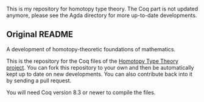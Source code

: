 This is my repository for homotopy type theory.
The Coq part is not updated anymore, please see the Agda directory for more up-to-date developments.

Original README
---------------

A development of homotopy-theoretic foundations of mathematics.

This is the repository for the Coq files of the [Homotopy Type Theory
project](http://homotopytypetheory.org/). You can fork this repository to
your own and then be automatically kept up to date on new developments. You
can also contribute back into it by sending a pull request.

You will need Coq version 8.3 or newer to compile the files.
